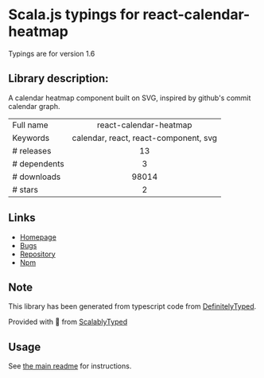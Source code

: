 
# Scala.js typings for react-calendar-heatmap

Typings are for version 1.6

## Library description:
A calendar heatmap component built on SVG, inspired by github's commit calendar graph.

|                    |                 |
| ------------------ | :-------------: |
| Full name          | react-calendar-heatmap |
| Keywords           | calendar, react, react-component, svg |
| # releases         | 13 |
| # dependents       | 3 |
| # downloads        | 98014 |
| # stars            | 2 |

## Links
- [Homepage](https://github.com/patientslikeme/react-calendar-heatmap#readme)
- [Bugs](https://github.com/patientslikeme/react-calendar-heatmap/issues)
- [Repository](https://github.com/patientslikeme/react-calendar-heatmap)
- [Npm](https://www.npmjs.com/package/react-calendar-heatmap)
    


## Note
This library has been generated from typescript code from [DefinitelyTyped](https://definitelytyped.org).

Provided with :purple_heart: from [ScalablyTyped](https://github.com/oyvindberg/ScalablyTyped)

## Usage
See [the main readme](../../readme.md) for instructions.


